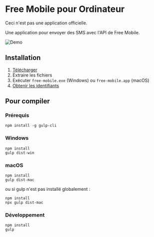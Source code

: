 # Free Mobile pour Ordinateur

Ceci n'est pas une application officielle.

Une  application pour envoyer des SMS avec l'API de Free Mobile.

![Demo](demo.png)

## Installation

1. [Télécharger](https://github.com/cedced19/free-mobile-desktop/releases/latest)
2. Extraire les fichiers
3. Exécuter `free-mobile.exe` (Windows) ou `free-mobile.app` (macOS)
4. [Obtenir les identifiants](http://www.domotique-info.fr/2014/06/nouvelle-api-sms-chez-free/)

## Pour compiler

### Prérequis
```
npm install -g gulp-cli
```

### Windows
```
npm install
gulp dist-win
```

### macOS
```
npm install
gulp dist-mac
```
ou si gulp n'est pas installé globalement :
```
npm install
npx gulp dist-mac
```

### Développement
```
npm install
gulp
```
